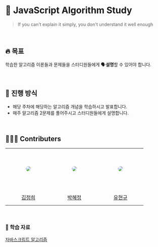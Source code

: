 # 💯 JavaScript Algorithm Study

> If you can't explain it simply, you don't understand it well enough

<br>

## 🔥 목표

학습한 알고리즘 이론들과 문제들을 스터디원들에게 🗣**설명**할 수 있어야 합니다.

<br>

## 📌 진행 방식

- 해당 주차에 해당하는 알고리즘 개념을 학습하시고 발표합니다.
- 매주 알고리즘 2문제를 풀어주시고 스터디원들에게 설명합니다.

<br>

## 👩🏻‍💻 Contributers

<table >
  <tr height="130px">
    <td align="center" width="130px">
      <a href="https://github.com/wjdgml3834"><img src="https://avatars.githubusercontent.com/u/88475978?v=4" style="border-radius:50%"/></a>
    </td>
    <td align="center" width="130px">
      <a href="https://github.com/hyejj19"><img src="https://avatars.githubusercontent.com/u/89173923?v=4" style="border-radius:50%" /></a>
    </td>
    <td align="center" width="130px">
      <a href="https://github.com/korean-davinci"><img src="https://avatars.githubusercontent.com/u/23098671?v=4" style="border-radius:50%"/></a>
    </td>
 
  </tr>
  <tr height="50px">
    <td align="center" width="130px">
      <a href="https://github.com/wjdgml3834">김정희</a>
    </td>
    <td align="center" width="130px">
      <a href="https://github.com/himyne">박혜정</a>
    </td>
    <td align="center" width="130px">
      <a href="https://github.com/sr0020">유현규</a>
    </td>
  </tr>
</table>

<br>

### 📙 학습 자료

[자바스크립트 알고리즘](https://www.inflearn.com/course/%EC%9E%90%EB%B0%94%EC%8A%A4%ED%81%AC%EB%A6%BD%ED%8A%B8-%EC%95%8C%EA%B3%A0%EB%A6%AC%EC%A6%98-%EB%AC%B8%EC%A0%9C%ED%92%80%EC%9D%B4/dashboard)

